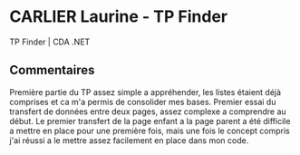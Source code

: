 # CARLIER Laurine - TP Finder

TP Finder | CDA .NET

## Commentaires

Première partie du TP assez simple a appréhender, les listes étaient déjà comprises et ca m'a permis de consolider mes bases.
Premier essai du transfert de données entre deux pages, assez complexe a comprendre au début. 
Le premier transfert de la page enfant a la page parent a été difficile a mettre en place pour une première fois, mais une fois le concept compris j'ai réussi a le mettre assez facilement en place dans mon code. 
